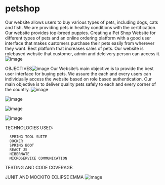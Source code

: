 # petshop
Our website allows users to buy various types of pets, including dogs, cats and fish.
We are providing pets in healthy conditions with the certification.
Our website provides top-breed puppies.
Creating a Pet Shop Website for different types of pets and an online ordering platform with a good user interface that makes customers purchase their pets easily from wherever they want.
Best platform that increases sales of pets.
Our website is rolebased website that customer, admin and deleivery person can access it.
![image](https://github.com/Sathish151617/petshop/assets/134375863/f61d7441-4252-470f-9f73-5000871323b7)


OBJECTIVES![image](https://github.com/Sathish151617/petshop/assets/134375863/19f707cd-957d-48a4-bc13-ad150dd8d0cc)
Our Website’s main objective is to provide the best user interface for buying pets.
We assure the each and every users can individually access the website based on role based authentication.
Our main objective is to deliver quality pets safely to each and every corner of the country.
![image](https://github.com/Sathish151617/petshop/assets/134375863/6facbb5c-f063-4a9b-bd0b-6953cfe5964e)


![image](https://github.com/Sathish151617/petshop/assets/134375863/8fdb2b56-e653-4d8a-947a-26bfb6e0ab66)

![image](https://github.com/Sathish151617/petshop/assets/134375863/14961034-edae-4cf3-8bee-ce83a6710415)


![image](https://github.com/Sathish151617/petshop/assets/134375863/7b117dd7-9a2c-4c45-b525-3ee67ef5de53)

TECHNOLOGIES USED:

      SPRING TOOL SUITE
      DOCKER
      SPRING BOOT
      REACT JS 
      HIBERNATE
      MICROSERVICE COMMUNICATION


TESTING AND CODE COVERAGE:

   JUNIT AND MOCKITO
   ECLIPSE EMMA
![image](https://github.com/Sathish151617/petshop/assets/134375863/13b6fce3-9c37-4a5e-bdc9-cabe2e106db4)

